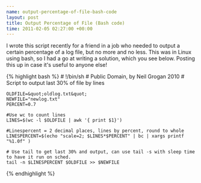 ```yaml
--- 
name: output-percentage-of-file-bash-code
layout: post
title: Output Percentage of File (Bash code)
time: 2011-02-05 02:27:00 +00:00
---
```

I wrote this script recently for a friend in a job who 
needed to output a certain percentage of a log file, but 
no more and no less. This was in Linux using bash, so I 
had a go at writing a solution, which you see below. Posting 
this up in case it's useful to anyone else!

{% highlight bash %}
	# !/bin/sh
	# Public Domain, by Neil Grogan 2010
	# Script to output last 30% of file by lines

	OLDFILE=&quot;oldlog.txt&quot;
	NEWFILE="newlog.txt"
	PERCENT=0.7

	#Use wc to count lines
	LINES=$(wc -l $OLDFILE | awk '{ print $1}')

	#Linespercent = 2 decimal places, lines by percent, round to whole
	LINESPERCENT=$(echo "scale=2; $LINES*$PERCENT" | bc | xargs printf "%1.0f" )

	# Use tail to get last 30% and output, can use tail -s with sleep time to have it run on sched.
	tail -n $LINESPERCENT $OLDFILE >> $NEWFILE
{% endhighlight %}